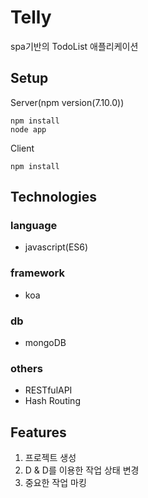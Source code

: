 # Telly

spa기반의 TodoList 애플리케이션

## Setup

Server(npm version(7.10.0))
```
npm install
node app
```

Client
```
npm install
```

## Technologies
### language
- javascript(ES6)

### framework
- koa

### db
- mongoDB

### others
- RESTfulAPI
- Hash Routing


## Features
1. 프로젝트 생성
2. D & D를 이용한 작업 상태 변경
3. 중요한 작업 마킹
